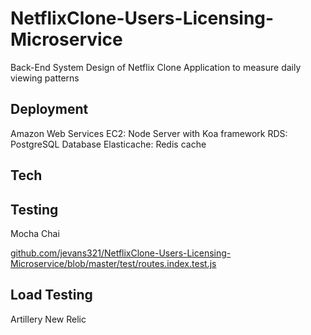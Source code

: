 # NetflixClone-Users-Licensing-Microservice
Back-End System Design of Netflix Clone Application to measure daily viewing patterns

## Deployment
Amazon Web Services
EC2: Node Server with Koa framework
RDS: PostgreSQL Database
Elasticache: Redis cache

## Tech

## Testing
Mocha Chai

[github.com/jevans321/NetflixClone-Users-Licensing-Microservice/blob/master/test/routes.index.test.js](https://github.com/jevans321/NetflixClone-Users-Licensing-Microservice/blob/master/test/routes.index.test.js)

## Load Testing
Artillery
New Relic

